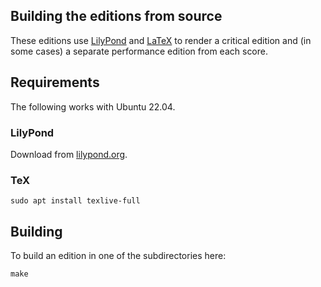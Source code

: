## Building the editions from source

These editions use [LilyPond](https://lilypond.org) and
[LaTeX](https://www.latex-project.org/) to render a critical edition
and (in some cases) a separate performance edition from each score.

## Requirements

The following works with Ubuntu 22.04.

### LilyPond

Download from [lilypond.org](https://lilypond.org/).

### TeX

```
sudo apt install texlive-full
```

## Building

To build an edition in one of the subdirectories here:

```
make
```

